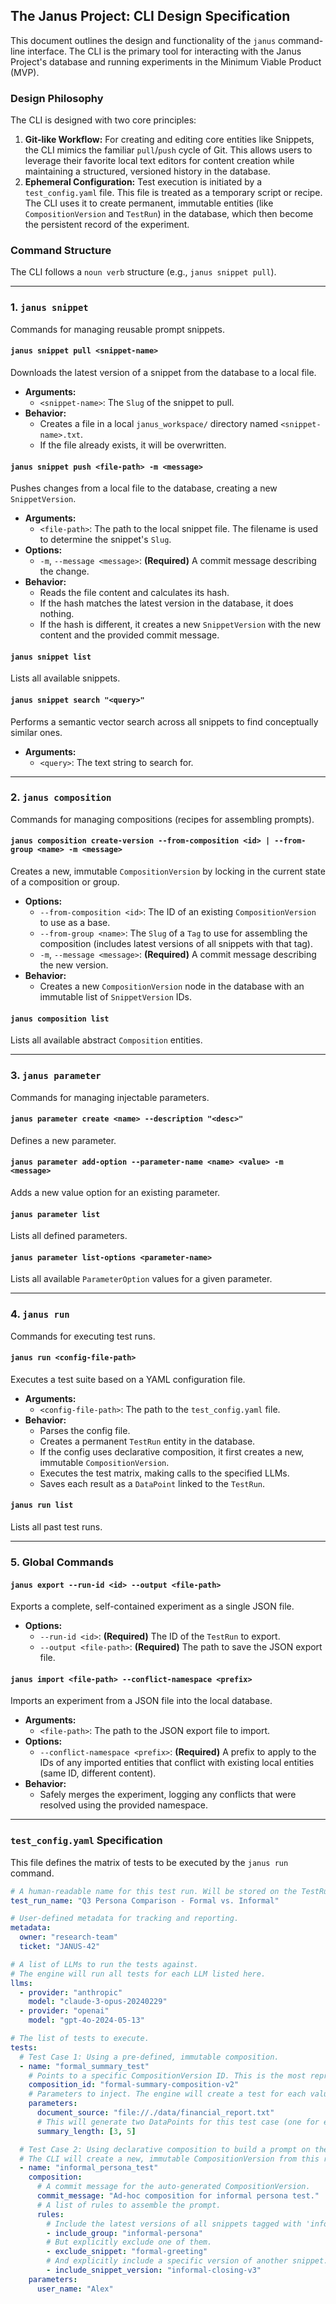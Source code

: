 ## The Janus Project: CLI Design Specification

This document outlines the design and functionality of the `janus` command-line interface. The CLI is the primary tool for interacting with the Janus Project's database and running experiments in the Minimum Viable Product (MVP).

### Design Philosophy

The CLI is designed with two core principles:

1.  **Git-like Workflow:** For creating and editing core entities like Snippets, the CLI mimics the familiar `pull`/`push` cycle of Git. This allows users to leverage their favorite local text editors for content creation while maintaining a structured, versioned history in the database.
2.  **Ephemeral Configuration:** Test execution is initiated by a `test_config.yaml` file. This file is treated as a temporary script or recipe. The CLI uses it to create permanent, immutable entities (like `CompositionVersion` and `TestRun`) in the database, which then become the persistent record of the experiment.

### Command Structure

The CLI follows a `noun verb` structure (e.g., `janus snippet pull`).

---

### 1. `janus snippet`

Commands for managing reusable prompt snippets.

#### `janus snippet pull <snippet-name>`

Downloads the latest version of a snippet from the database to a local file.

*   **Arguments:**
    *   `<snippet-name>`: The `Slug` of the snippet to pull.
*   **Behavior:**
    *   Creates a file in a local `janus_workspace/` directory named `<snippet-name>.txt`.
    *   If the file already exists, it will be overwritten.

#### `janus snippet push <file-path> -m <message>`

Pushes changes from a local file to the database, creating a new `SnippetVersion`.

*   **Arguments:**
    *   `<file-path>`: The path to the local snippet file. The filename is used to determine the snippet's `Slug`.
*   **Options:**
    *   `-m`, `--message <message>`: **(Required)** A commit message describing the change.
*   **Behavior:**
    *   Reads the file content and calculates its hash.
    *   If the hash matches the latest version in the database, it does nothing.
    *   If the hash is different, it creates a new `SnippetVersion` with the new content and the provided commit message.

#### `janus snippet list`

Lists all available snippets.

#### `janus snippet search "<query>"`

Performs a semantic vector search across all snippets to find conceptually similar ones.

*   **Arguments:**
    *   `<query>`: The text string to search for.

---

### 2. `janus composition`

Commands for managing compositions (recipes for assembling prompts).

#### `janus composition create-version --from-composition <id> | --from-group <name> -m <message>`

Creates a new, immutable `CompositionVersion` by locking in the current state of a composition or group.

*   **Options:**
    *   `--from-composition <id>`: The ID of an existing `CompositionVersion` to use as a base.
    *   `--from-group <name>`: The `Slug` of a `Tag` to use for assembling the composition (includes latest versions of all snippets with that tag).
    *   `-m`, `--message <message>`: **(Required)** A commit message describing the new version.
*   **Behavior:**
    *   Creates a new `CompositionVersion` node in the database with an immutable list of `SnippetVersion` IDs.

#### `janus composition list`

Lists all available abstract `Composition` entities.

---

### 3. `janus parameter`

Commands for managing injectable parameters.

#### `janus parameter create <name> --description "<desc>"`

Defines a new parameter.

#### `janus parameter add-option --parameter-name <name> <value> -m <message>`

Adds a new value option for an existing parameter.

#### `janus parameter list`

Lists all defined parameters.

#### `janus parameter list-options <parameter-name>`

Lists all available `ParameterOption` values for a given parameter.

---

### 4. `janus run`

Commands for executing test runs.

#### `janus run <config-file-path>`

Executes a test suite based on a YAML configuration file.

*   **Arguments:**
    *   `<config-file-path>`: The path to the `test_config.yaml` file.
*   **Behavior:**
    *   Parses the config file.
    *   Creates a permanent `TestRun` entity in the database.
    *   If the config uses declarative composition, it first creates a new, immutable `CompositionVersion`.
    *   Executes the test matrix, making calls to the specified LLMs.
    *   Saves each result as a `DataPoint` linked to the `TestRun`.

#### `janus run list`

Lists all past test runs.

---

### 5. Global Commands

#### `janus export --run-id <id> --output <file-path>`

Exports a complete, self-contained experiment as a single JSON file.

*   **Options:**
    *   `--run-id <id>`: **(Required)** The ID of the `TestRun` to export.
    *   `--output <file-path>`: **(Required)** The path to save the JSON export file.

#### `janus import <file-path> --conflict-namespace <prefix>`

Imports an experiment from a JSON file into the local database.

*   **Arguments:**
    *   `<file-path>`: The path to the JSON export file to import.
*   **Options:**
    *   `--conflict-namespace <prefix>`: **(Required)** A prefix to apply to the IDs of any imported entities that conflict with existing local entities (same ID, different content).
*   **Behavior:**
    *   Safely merges the experiment, logging any conflicts that were resolved using the provided namespace.

---

### `test_config.yaml` Specification

This file defines the matrix of tests to be executed by the `janus run` command.

```yaml
# A human-readable name for this test run. Will be stored on the TestRun entity.
test_run_name: "Q3 Persona Comparison - Formal vs. Informal"

# User-defined metadata for tracking and reporting.
metadata:
  owner: "research-team"
  ticket: "JANUS-42"

# A list of LLMs to run the tests against.
# The engine will run all tests for each LLM listed here.
llms:
  - provider: "anthropic"
    model: "claude-3-opus-20240229"
  - provider: "openai"
    model: "gpt-4o-2024-05-13"

# The list of tests to execute.
tests:
  # Test Case 1: Using a pre-defined, immutable composition.
  - name: "formal_summary_test"
    # Points to a specific CompositionVersion ID. This is the most reproducible method.
    composition_id: "formal-summary-composition-v2"
    # Parameters to inject. The engine will create a test for each value in an array.
    parameters:
      document_source: "file://./data/financial_report.txt"
      # This will generate two DataPoints for this test case (one for each length).
      summary_length: [3, 5]

  # Test Case 2: Using declarative composition to build a prompt on the fly.
  # The CLI will create a new, immutable CompositionVersion from this recipe.
  - name: "informal_persona_test"
    composition:
      # A commit message for the auto-generated CompositionVersion.
      commit_message: "Ad-hoc composition for informal persona test."
      # A list of rules to assemble the prompt.
      rules:
        # Include the latest versions of all snippets tagged with 'informal-persona'.
        - include_group: "informal-persona"
        # But explicitly exclude one of them.
        - exclude_snippet: "formal-greeting"
        # And explicitly include a specific version of another snippet.
        - include_snippet_version: "informal-closing-v3"
    parameters:
      user_name: "Alex"
```